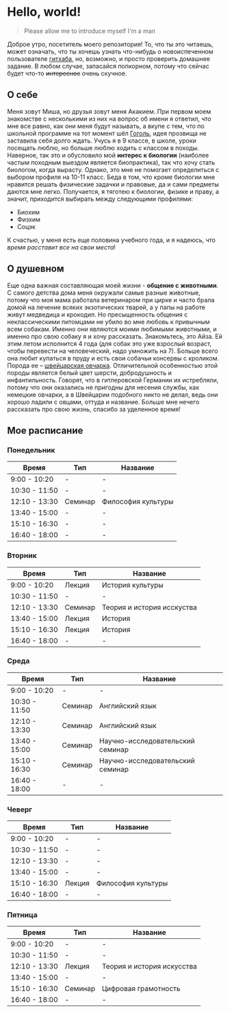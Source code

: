 # Hello, world!
> Please allow me to introduce myself 
> I'm a man

Доброе утро, посетитель моего репозитория! То, что ты это читаешь, может означать, что ты хочешь узнать что-нибудь о новоиспеченном пользователе [гитхаба](https://github.com/lovelybanana), но, возможно, и просто проверить домашнее задание. В любом случае, запасайся попкорном, потому что сейчас будет что-то ~~интересное~~ очень скучное.
## О себе
Меня зовут Миша, но друзья зовут меня Акакием. При первом моем знакомстве с несколькими из них на вопрос об имени я ответил, что мне все равно, как они меня будут называть, а вкупе с тем, что по школьной программе на тот момент шёл [Гоголь](https://ru.wikipedia.org/wiki/Гоголь,_Николай_Васильевич), идея прозвища не заставила себя долго ждать. Учусь я в 9 классе, в школе, уроки посещать люблю, но больше люблю ходить с классом в походы. Наверное, так это и обусловило мой **интерес к биологии** (наиболее частым походным выездом является биопрактика), так что хочу стать биологом, когда вырасту. Однако, это мне не помогает определиться с выбором профиля на 10-11 класс. Беда в том, что кроме биологии мне нравится решать физические задачки и правовые, да и сами предметы даются мне легко. Получается, я тяготею к биологии, физике и праву, а значит, приходится выбирать между следующими профилями:
-	Биохим
-	Физхим
-	Соцэк

К счастью, у меня есть еще половина учебного года, и я надеюсь, что _время расставит все на свои места_!
## О душевном
Еще одна важная составляющая моей жизни - **общение с животными**. С самого детства дома меня окружали самые разные животные, потому что моя мама работала ветеринаром при цирке и часто брала домой на лечение всяких экзотических тварей, а у папы на работе живут медведица и крокодил. Но пресыщенность общения с неклассическими питомцами не убило во мне любовь к привычным всем собакам. Именно они являются моими любимыми животными, и именно про свою собаку я и хочу рассказать.
Знакомьтесь, это Айза. Ей этим летом исполнится 4 года (для собак это уже взрослый возраст, чтобы перевести на человеческий, надо умножить на 7). Больше всего она любит купаться в пруду и есть свои собачьи консервы с кроликом. Порода ее – [швейцарская овчарка](https://ru.wikipedia.org/wiki/Белая_швейцарская_овчарка). Отличительной особенностью этой породы является белый цвет шерсти, добродушность и инфантильность. Говорят, что в гитлеровской Германии их истребляли, потому что они оказались не пригодны для несения службы, как немецкие овчарки, а в Швейцарии подобного никто не делал, ведь они хорошо ладили с овцами, оттуда и название.
Больше мне нечего рассказать про свою жизнь, спасибо за уделенное время!
## Мое расписание

### Понедельник
|Время | Тип | Название |
| -----|-----|---------|
|9:00 - 10:20 | - | - | 
|10:30 - 11:50| - | - |
|12:10 - 13:30| Семинар | Философия культуры |
|13:40 - 15:00| - | - |
|15:10 - 16:30| - | - |
|16:40 - 18:00| - | - |

### Вторник
Время | Тип | Название
-----|-----|---------
9:00 - 10:20 | Лекция | История культуры |
10:30 - 11:50| - | - |
12:10 - 13:30| Семинар | Теория и история исскуства |
13:40 - 15:00| Лекция | История |
15:10 - 16:30| Лекция | История |
16:40 - 18:00| - | - |
### Среда
Время | Тип | Название
-----|-----|---------
9:00 - 10:20 | - | - | 
10:30 - 11:50| Семинар | Английский язык |
12:10 - 13:30| Семинар | Английский язык |
13:40 - 15:00| Семинар | Научно-исследовательский семинар |
15:10 - 16:30| Семинар| Научно-исследовательский семинар |
16:40 - 18:00| - | - |
### Чеверг
Время | Тип | Название
-----|-----|---------
9:00 - 10:20 | - | - | 
10:30 - 11:50| - | - |
12:10 - 13:30| - | - |
13:40 - 15:00| - | - |
15:10 - 16:30| Лекция | Философия культуры |
16:40 - 18:00| - | - |
### Пятница
Время | Тип | Название
-----|-----|---------
9:00 - 10:20 | - | - | 
10:30 - 11:50| - | - |
12:10 - 13:30| Лекция | Теория и история искусства |
13:40 - 15:00| - | - |
15:10 - 16:30| Семинар | Цифровая грамотность |
16:40 - 18:00| - | - |
